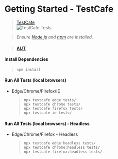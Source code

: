 # **Getting Started - TestCafe**
>[TestCafe](https://testcafe.io/)<br />
>![TestCafe Tests](https://github.com/abhinavminhas/handson-testcafe/actions/workflows/testcafe.yml/badge.svg)

>*Ensure [Node.js](https://nodejs.org/en/) and [npm](https://www.npmjs.com/) are installed.*

>#### **[AUT](http://devexpress.github.io/testcafe/example)**

#### Install Dependencies
>```
>npm install
>````

#### Run All Tests (local browsers)
- Edge/Chrome/Firefox/IE
    >````
    >npx testcafe edge tests/
    >npx testcafe chrome tests/
    >npx testcafe firefox tests/
    >npx testcafe ie tests/
    >````

#### Run All Tests (local browsers) - Headless
- Edge/Chrome/Firefox - Headless
    >````
    >npx testcafe edge:headless tests/
    >npx testcafe chrome:headless tests/
    >npx testcafe firefox:headless tests/
    >````

